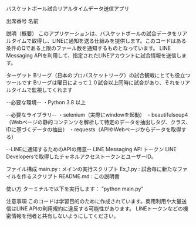 バスケットボール試合リアルタイムデータ送信アプリ

出席番号
名前

説明（概要）
このアプリケーションは、バスケットボールの試合データをリアルタイムで取得し、LINEに通知を送る仕組みを提供します。このコードはある条件のQである上限のファール数を通知するものとなっています。
LINE Messaging APIを利用して、指定されたLINEアカウントに試合情報を送信します。

ターゲット
Bリーグ（日本のプロバスケットリーグ）の試合観戦にとても役立つツールです
Bリーグは曜日によって１０試合以上同時に試合があり、それをリアルタイムで監視してくれます

--必要な環境--
・Python 3.8 以上

--必要なライブラリ--
・selenium（実際にwindowを起動）
・beautifulsoup4（Webページの静的コンテンツを解析して特定のデータを抽出しタグ、クラス、IDに基づくデータの抽出）
・requests（APIやWebページからデータを取得する）

--LINEに通知するためのAPIの用意--
LINE Messaging API トークン
LINE Developersで取得したチャネルアクセストークンとユーザーID。

ファイル構成
main.py : メインの実行スクリプト
Ex_1.py : 試合毎に新たなファイルを作るスクリプト
README.md : この説明書

使い方
ターミナルで以下を実行します：
”python main.py”

注意事項
このコードは学習目的のために作成されています。商用利用や大量送信はLINE APIの利用規約に違反する可能性があります。
LINEトークンなどの機密情報を他者と共有しないようにしてください。